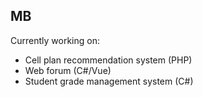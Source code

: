 ## MB
Currently working on:
- Cell plan recommendation system (PHP)
- Web forum (C#/Vue)
- Student grade management system (C#)
